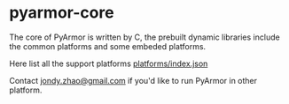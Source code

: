 # pyarmor-core

The core of PyArmor is written by C, the prebuilt dynamic libraries include the common platforms and some embeded platforms.

Here list all the support platforms [platforms/index.json](platforms/index.json)

Contact jondy.zhao@gmail.com if you'd like to run PyArmor in other platform.
